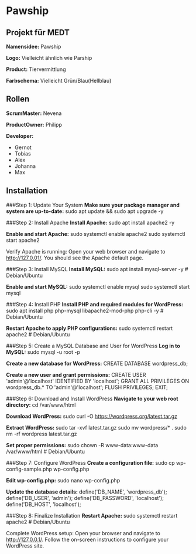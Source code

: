 # Pawship
## Projekt für MEDT
**Namensidee:** Pawship

**Logo:** Vielleicht ähnlich wie Parship

**Product:** Tiervermittlung

**Farbschema:** Vielleicht Grün/Blau(Hellblau)


## Rollen
**ScrumMaster:** Nevena

**ProductOwner:** Philipp

**Developer:**
- Gernot
- Tobias
- Alex
- Johanna
- Max

 
## Installation
###Step 1: Update Your System
**Make sure your package manager and system are up-to-date:**
sudo apt update && sudo apt upgrade -y

###Step 2: Install Apache
**Install Apache:**
sudo apt install apache2 -y

**Enable and start Apache:**
sudo systemctl enable apache2
sudo systemctl start apache2

Verify Apache is running: Open your web browser and navigate to http://127.0.01/. You should see the Apache default page.

###Step 3: Install MySQL
**Install MySQL:**
sudo apt install mysql-server -y     # Debian/Ubuntu

**Enable and start MySQL:**
sudo systemctl enable mysql
sudo systemctl start mysql

###Step 4: Install PHP
**Install PHP and required modules for WordPress:**
sudo apt install php php-mysql libapache2-mod-php php-cli -y  # Debian/Ubuntu

**Restart Apache to apply PHP configurations:**
sudo systemctl restart apache2    # Debian/Ubuntu

###Step 5: Create a MySQL Database and User for WordPress
**Log in to MySQL:**
sudo mysql -u root -p

**Create a new database for WordPress:**
CREATE DATABASE wordpress_db;

**Create a new user and grant permissions:**
CREATE USER 'admin'@'localhost' IDENTIFIED BY 'localhost';
GRANT ALL PRIVILEGES ON wordpress_db.* TO 'admin'@'localhost';
FLUSH PRIVILEGES;
EXIT;

###Step 6: Download and Install WordPress
**Navigate to your web root directory:**
cd /var/www/html

**Download WordPress:**
sudo curl -O https://wordpress.org/latest.tar.gz

**Extract WordPress:**
sudo tar -xvf latest.tar.gz
sudo mv wordpress/* .
sudo rm -rf wordpress latest.tar.gz

**Set proper permissions:**
sudo chown -R www-data:www-data /var/www/html   # Debian/Ubuntu

###Step 7: Configure WordPress
**Create a configuration file:**
sudo cp wp-config-sample.php wp-config.php

**Edit wp-config.php:**
sudo nano wp-config.php

**Update the database details:**
define('DB_NAME', 'wordpress_db');
define('DB_USER', 'admin');
define('DB_PASSWORD', 'localhost');
define('DB_HOST', 'localhost');

###Step 8: Finalize Installation
**Restart Apache:**
sudo systemctl restart apache2     # Debian/Ubuntu

Complete WordPress setup: Open your browser and navigate to http://127.0.0.1/. Follow the on-screen instructions to configure your WordPress site.
